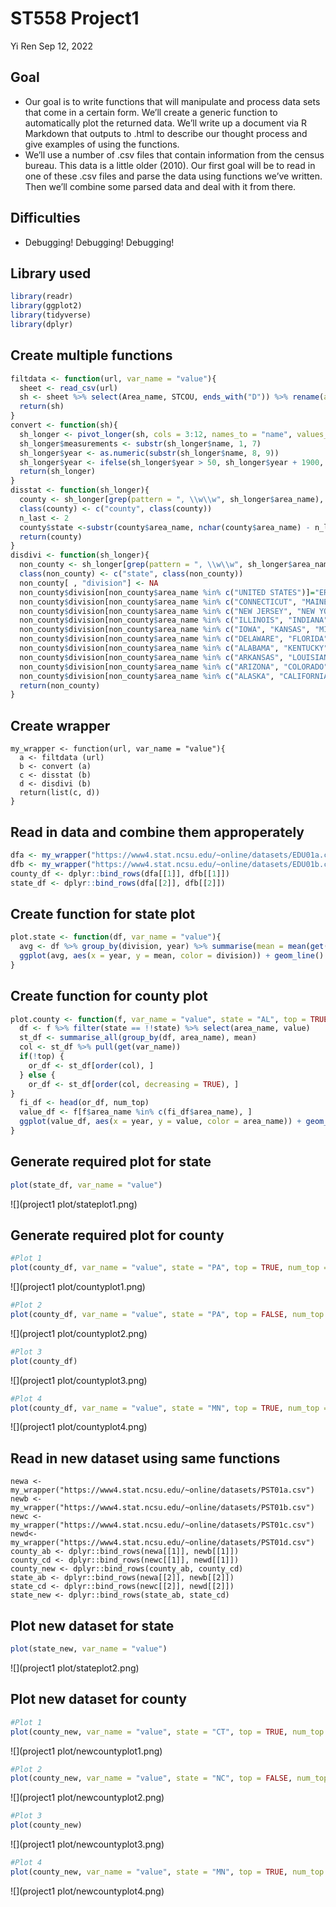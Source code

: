 ST558 Project1
================
Yi Ren
Sep 12, 2022

## Goal
* Our goal is to write functions that will manipulate and process data sets that come in a certain form. We’ll create a generic function to automatically plot the returned data. We’ll write up a document via R Markdown that outputs to .html to describe our thought process and give examples of using the functions.
* We’ll use a number of .csv files that contain information from the census bureau. This data is a little older (2010). Our first goal will be to read in one of these .csv files and parse the data using functions we’ve written. Then we’ll combine some parsed data and deal with it from there.

## Difficulties
* Debugging! Debugging! Debugging!


## Library used 

```r
library(readr)
library(ggplot2)
library(tidyverse)
library(dplyr)
```

## Create multiple functions

```r
filtdata <- function(url, var_name = "value"){
  sheet <- read_csv(url) 
  sh <- sheet %>% select(Area_name, STCOU, ends_with("D")) %>% rename(area_name=`Area_name`) 
  return(sh)
}
convert <- function(sh){
  sh_longer <- pivot_longer(sh, cols = 3:12, names_to = "name", values_to = "value")
  sh_longer$measurements <- substr(sh_longer$name, 1, 7) 
  sh_longer$year <- as.numeric(substr(sh_longer$name, 8, 9))
  sh_longer$year <- ifelse(sh_longer$year > 50, sh_longer$year + 1900, sh_longer$year + 2000) 
  return(sh_longer)
}
disstat <- function(sh_longer){
  county <- sh_longer[grep(pattern = ", \\w\\w", sh_longer$area_name), ]
  class(county) <- c("county", class(county))
  n_last <- 2
  county$state <-substr(county$area_name, nchar(county$area_name) - n_last + 1, nchar(county$area_name))
  return(county)
}
disdivi <- function(sh_longer){
  non_county <- sh_longer[grep(pattern = ", \\w\\w", sh_longer$area_name, invert = TRUE), ]
  class(non_county) <- c("state", class(non_county))
  non_county[ , "division"] <- NA
  non_county$division[non_county$area_name %in% c("UNITED STATES")]="ERROR"
  non_county$division[non_county$area_name %in% c("CONNECTICUT", "MAINE", "MASSACHUSETTS", "NEW HAMPSHIRE", "RHODE ISLAND", "VERMONT")]="New England"
  non_county$division[non_county$area_name %in% c("NEW JERSEY", "NEW YORK", "PENNSYLVANIA")]="Mid-Atlantic"
  non_county$division[non_county$area_name %in% c("ILLINOIS", "INDIANA", "MICHIGAN", "OHIO", "WISCONSIN")]="East North Central"
  non_county$division[non_county$area_name %in% c("IOWA", "KANSAS", "MINNESOTA", "MISSOURI", "NEBRASKA", "NORTH DAKOTA", "SOUTH DAKOTA")]="West North Central"
  non_county$division[non_county$area_name %in% c("DELAWARE", "FLORIDA", "GEORGIA", "MARYLAND", "NORTH CAROLINA", "SOUTH CAROLINA", "VIRGINIA","DISTRICT OF COLUMBIA", "District of Columbia", "WEST VIRGINIA")]="South Atlantic"
  non_county$division[non_county$area_name %in% c("ALABAMA", "KENTUCKY", "MISSISSIPPI", "TENNESSEE")]="East South Central"
  non_county$division[non_county$area_name %in% c("ARKANSAS", "LOUISIANA", "OKLAHOMA", "TEXAS")]="West South Central"
  non_county$division[non_county$area_name %in% c("ARIZONA", "COLORADO", "IDAHO", "MONTANA", "NEVADA", "NEW MEXICO", "UTAH", "WYOMING")]="Mountain"
  non_county$division[non_county$area_name %in% c("ALASKA", "CALIFORNIA", "HAWAII", "OREGON", "WASHINGTON")]="Pacific"
  return(non_county)
}
```

## Create wrapper

```{r wrapper, include = TRUE}
my_wrapper <- function(url, var_name = "value"){
  a <- filtdata (url)
  b <- convert (a)
  c <- disstat (b)
  d <- disdivi (b)
  return(list(c, d))
}
```

## Read in data and combine them approperately

```r
dfa <- my_wrapper("https://www4.stat.ncsu.edu/~online/datasets/EDU01a.csv")
dfb <- my_wrapper("https://www4.stat.ncsu.edu/~online/datasets/EDU01b.csv")
county_df <- dplyr::bind_rows(dfa[[1]], dfb[[1]])
state_df <- dplyr::bind_rows(dfa[[2]], dfb[[2]])
```

## Create function for state plot

```r
plot.state <- function(df, var_name = "value"){
  avg <- df %>% group_by(division, year) %>% summarise(mean = mean(get(var_name))) %>% filter(division != "ERROR")
  ggplot(avg, aes(x = year, y = mean, color = division)) + geom_line()
}
```

## Create function for county plot

```r
plot.county <- function(f, var_name = "value", state = "AL", top = TRUE, num_top = 5){
  df <- f %>% filter(state == !!state) %>% select(area_name, value)
  st_df <- summarise_all(group_by(df, area_name), mean)
  col <- st_df %>% pull(get(var_name))
  if(!top) {
    or_df <- st_df[order(col), ]
  } else {
    or_df <- st_df[order(col, decreasing = TRUE), ]
}
  fi_df <- head(or_df, num_top)
  value_df <- f[f$area_name %in% c(fi_df$area_name), ]
  ggplot(value_df, aes(x = year, y = value, color = area_name)) + geom_line()
}
```

## Generate required plot for state

```r
plot(state_df, var_name = "value")
```
![](project1 plot/stateplot1.png)


## Generate required plot for county

```r
#Plot 1
plot(county_df, var_name = "value", state = "PA", top = TRUE, num_top = 7) 
```
![](project1 plot/countyplot1.png)

```r
#Plot 2
plot(county_df, var_name = "value", state = "PA", top = FALSE, num_top = 4)
```
![](project1 plot/countyplot2.png)

```r
#Plot 3
plot(county_df)
```
![](project1 plot/countyplot3.png)

```r
#Plot 4
plot(county_df, var_name = "value", state = "MN", top = TRUE, num_top = 10) 
```
![](project1 plot/countyplot4.png)

## Read in new dataset using same functions

```{r newsheet, include = TRUE}
newa <- my_wrapper("https://www4.stat.ncsu.edu/~online/datasets/PST01a.csv")
newb <- my_wrapper("https://www4.stat.ncsu.edu/~online/datasets/PST01b.csv")
newc <- my_wrapper("https://www4.stat.ncsu.edu/~online/datasets/PST01c.csv")
newd<- my_wrapper("https://www4.stat.ncsu.edu/~online/datasets/PST01d.csv")
county_ab <- dplyr::bind_rows(newa[[1]], newb[[1]])
county_cd <- dplyr::bind_rows(newc[[1]], newd[[1]])
county_new <- dplyr::bind_rows(county_ab, county_cd)
state_ab <- dplyr::bind_rows(newa[[2]], newb[[2]])
state_cd <- dplyr::bind_rows(newc[[2]], newd[[2]])
state_new <- dplyr::bind_rows(state_ab, state_cd)
```

## Plot new dataset for state

```r
plot(state_new, var_name = "value")
```
![](project1 plot/stateplot2.png)

## Plot new dataset for county

```r
#Plot 1
plot(county_new, var_name = "value", state = "CT", top = TRUE, num_top = 6) 
```
![](project1 plot/newcountyplot1.png)

```r
#Plot 2
plot(county_new, var_name = "value", state = "NC", top = FALSE, num_top = 10)
```
![](project1 plot/newcountyplot2.png)

```r
#Plot 3
plot(county_new)
```
![](project1 plot/newcountyplot3.png)

```r
#Plot 4
plot(county_new, var_name = "value", state = "MN", top = TRUE, num_top = 4) 
```
![](project1 plot/newcountyplot4.png)

